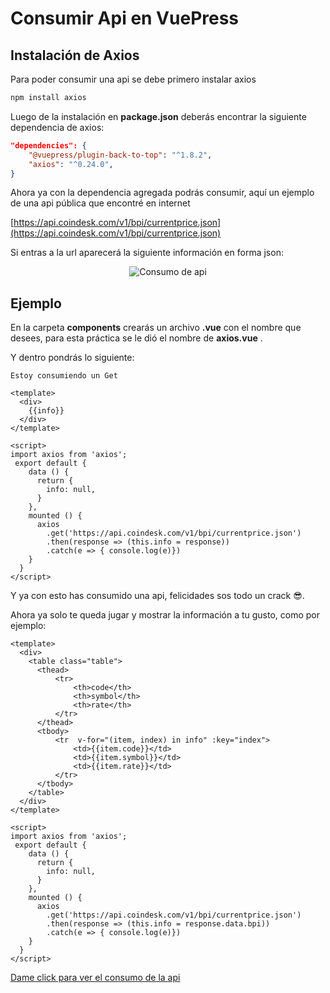 # Consumir Api en VuePress

## Instalación de Axios

Para poder consumir una api se debe primero instalar axios

```sh
npm install axios
```

Luego de la instalación en **package.json** deberás encontrar la siguiente dependencia de axios:

```json
"dependencies": {
    "@vuepress/plugin-back-to-top": "^1.8.2",
    "axios": "^0.24.0",
}
```
Ahora ya con la dependencia agregada podrás consumir, aquí un ejemplo de una api pública que encontré en internet

[https://api.coindesk.com/v1/bpi/currentprice.json](https://api.coindesk.com/v1/bpi/currentprice.json)

Si entras a la url aparecerá la siguiente información en forma json:

<div style="text-align:center;">
<img :src="$withBase('/img/consumo-api/api.png')" alt="Consumo de api">
</div>

## Ejemplo

En la carpeta **components** crearás un archivo **.vue** con el nombre que desees, para esta práctica se le dió el nombre de **axios.vue** .

Y dentro pondrás lo siguiente:

`Estoy consumiendo un Get`

```vue
<template>
  <div>
    {{info}}     
  </div>
</template>

<script>
import axios from 'axios';
 export default {
    data () {
      return {
        info: null,        
      }
    },
    mounted () {
      axios
        .get('https://api.coindesk.com/v1/bpi/currentprice.json')
        .then(response => (this.info = response))
        .catch(e => { console.log(e)})
    }
  }
</script>
```

Y ya con esto has consumido una api, felicidades sos todo un crack 😎.

Ahora ya solo te queda jugar y mostrar la información a tu gusto, como por ejemplo:

```vue
<template>
  <div>
    <table class="table">
      <thead>
          <tr>
              <th>code</th>
              <th>symbol</th>
              <th>rate</th>
          </tr>
      </thead>
      <tbody>
          <tr  v-for="(item, index) in info" :key="index">
              <td>{{item.code}}</td>
              <td>{{item.symbol}}</td>
              <td>{{item.rate}}</td>
          </tr>
      </tbody>
    </table>
  </div>
</template>

<script>
import axios from 'axios';
 export default {
    data () {
      return {
        info: null,        
      }
    },
    mounted () {
      axios
        .get('https://api.coindesk.com/v1/bpi/currentprice.json')
        .then(response => (this.info = response.data.bpi))
        .catch(e => { console.log(e)})
    }
  }
</script>
```

[Dame click para ver el consumo de la api](/pruebas/eat-api)